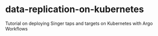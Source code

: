 # data-replication-on-kubernetes
Tutorial on deploying Singer taps and targets on Kubernetes with Argo Workflows
